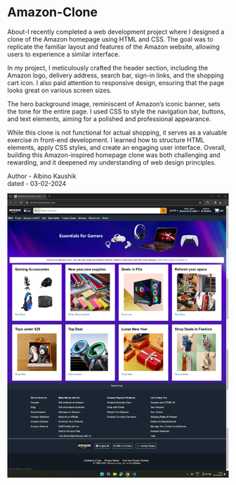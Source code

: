 # Amazon-Clone
<p>
About-I recently completed a web development project where I designed a clone of the Amazon homepage using HTML and CSS. The goal was
 to replicate the familiar layout and features of the Amazon website, allowing users to experience a similar interface.

In my project, I meticulously crafted the header section, including the Amazon logo, delivery address, search bar, sign-in links, and
 the shopping cart icon. I also paid attention to responsive design, ensuring that the page looks great on various screen sizes.

The hero background image, reminiscent of Amazon’s iconic banner, sets the tone for the entire page. I used CSS to style the navigation 
bar, buttons, and text elements, aiming for a polished and professional appearance.

While this clone is not functional for actual shopping, it serves as a valuable exercise in front-end development. I learned how to
 structure HTML elements, apply CSS styles, and create an engaging user interface. Overall, building this Amazon-inspired homepage 
 clone was both challenging and rewarding, and it deepened my understanding of web design principles.</p>

Author - Albino Kaushik 
<br>
dated - 03-02-2024

<img src="/Amazon-Clone.png">